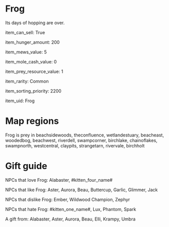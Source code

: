 # Frog

Its days of hopping are over.

item_can_sell: True

item_hunger_amount: 200

item_mews_value: 5

item_mole_cash_value: 0

item_prey_resource_value: 1

item_rarity: Common

item_sorting_priority: 2200

item_uid: Frog

# Map regions

Frog is prey in beachsidewoods, theconfluence, wetlandestuary, beacheast, woodedbog, beachwest, riverdell, swampcorner, birchlake, chainoflakes, swampnorth, westcentral, claypits, strangetarn, rivervale, birchholt

# Gift guide

NPCs that love Frog: Alabaster, #kitten_four_name#

NPCs that like Frog: Aster, Aurora, Beau, Buttercup, Garlic, Glimmer, Jack

NPCs that dislike Frog: Ember, Wildwood Champion, Zephyr

NPCs that hate Frog: #kitten_one_name#, Lux, Phantom, Spark

A gift from: Alabaster, Aster, Aurora, Beau, Elli, Krampy, Umbra